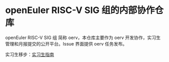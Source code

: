 # openEuler RISC-V SIG 组的内部协作仓库

openEuler RISC-V SIG 组 简称 oerv，本仓库主要作为 oerv 开发协作，实习生管理和月报提交的公开平台。Issue 界面提供 oerv 任务发布。

实习生移步：[实习生指南](./Intern/guide.md)

